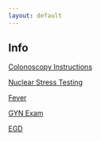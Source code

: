```yaml
---
layout: default
---
```


## Info

[Colonoscopy Instructions](https://docs.google.com/document/d/18-UzEL6t0ZCghwD52syqjlvmIz33XRTL_pwm2_sSdis/pub)

[Nuclear Stress Testing](https://docs.google.com/document/d/1Bm_KEwmOd7MEeSxjbjMb2s8ZbkgTtmfu9hAyBVNH97U/pub)

[Fever](https://docs.google.com/document/d/1VgO1zCbJjiDrP67pcSzvv2Ey3Zp6pckXS1WZdlGc-_E/pub)

[GYN Exam]()

[EGD](https://docs.google.com/document/d/1s42cjCi_zygILT2xOawrpDplFs0_hWO0sAgDbhkl89c/pub)
